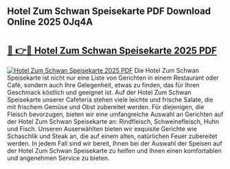 ## Hotel Zum Schwan Speisekarte PDF Download Online 2025 0Jq4A

# <h2><a href="http://gc8k3at.nevu.top/?p=Hotel+Zum+Schwan+Speisekarte">🔗 👉🔴 Hotel Zum Schwan Speisekarte 2025 PDF</a></h2>

[![Hotel Zum Schwan Speisekarte 2025 PDF](https://i.imgur.com/dBaPXMq.png)](http://gc8k3at.nevu.top/?p=Hotel+Zum+Schwan+Speisekarte)
Die Hotel Zum Schwan Speisekarte ist nicht nur eine Liste von Gerichten in einem Restaurant oder Café, sondern auch Ihre Gelegenheit, etwas zu finden, das für Ihren Geschmack köstlich und geeignet ist. Auf der Hotel Zum Schwan Speisekarte unserer Cafeteria stehen viele leichte und frische Salate, die mit frischem Gemüse und Obst zubereitet werden. Für diejenigen, die Fleisch bevorzugen, bieten wir eine umfangreiche Auswahl an Gerichten auf der Hotel Zum Schwan Speisekarte an: Rindfleisch, Schweinefleisch, Huhn und Fisch. Unseren Auserwählten bieten wir exquisite Gerichte wie Schaschlik und Steak an, die auf einem alten, natürlichen Feuer zubereitet werden. In jedem Fall sind wir bereit, Ihnen bei der Auswahl der Speisen auf der Hotel Zum Schwan Speisekarte zu helfen und Ihnen einen komfortablen und angenehmen Service zu bieten.
